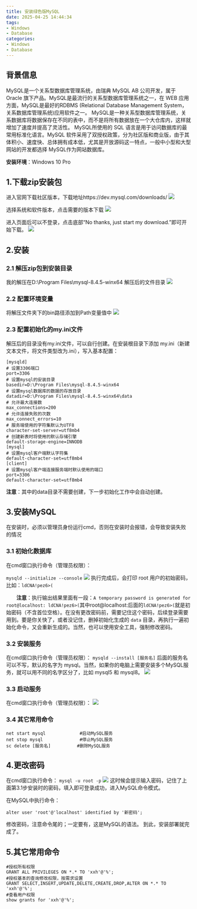 ```yaml
---
title: 安装绿色版MySQL
date: 2025-04-25 14:44:34
tags: 
- Windows
- Database
categories: 
- Windows
- Database
---
```


## 背景信息
MySQL是一个关系型数据库管理系统，由瑞典 MySQL AB 公司开发，属于 Oracle 旗下产品。MySQL是最流行的关系型数据库管理系统之一，在 WEB 应用方面，MySQL是最好的RDBMS (Relational Database Management System，关系数据库管理系统)应用软件之一。
MySQL是一种关系型数据库管理系统，关系数据库将数据保存在不同的表中，而不是将所有数据放在一个大仓库内，这样就增加了速度并提高了灵活性。
MySQL所使用的 SQL 语言是用于访问数据库的最常用标准化语言。MySQL 软件采用了双授权政策，分为社区版和商业版，由于其体积小、速度快、总体拥有成本低，尤其是开放源码这一特点，一般中小型和大型网站的开发都选择 MySQL作为网站数据库。


**安装环境**：Windows 10 Pro 

## 1.下载zip安装包
进入官网下载社区版本，下载地址https://dev.mysql.com/downloads/
![](https://pic.imgdd.cc/item/6801f00e218de299cab289e7.png)

选择系统和软件版本，点击需要的版本下载
![](https://pic.imgdd.cc/item/6801f00f218de299cab28a4e.png)

进入页面后可以不登录，点击底部“No thanks, just start my download.”即可开始下载。
![](https://pic.imgdd.cc/item/6801f00e218de299cab289dc.png)

## 2.安装
### 2.1 解压zip包到安装目录
我的解压在D:\Program Files\mysql-8.4.5-winx64
解压后的文件目录
![](https://pic.imgdd.cc/item/6801f00e218de299cab28995.png)

### 2.2 配置环境变量
将解压文件夹下的bin路径添加到Path变量值中
![](https://pic.imgdd.cc/item/6801f00e218de299cab28a26.png)

### 2.3 配置初始化的my.ini文件
解压后的目录没有my.ini文件，可以自行创建。在安装根目录下添加 my.ini（新建文本文件，将文件类型改为.ini），写入基本配置：
```
[mysqld]
# 设置3306端口
port=3306
# 设置mysql的安装目录
basedir=D:\Program Files\mysql-8.4.5-winx64   
# 设置mysql数据库的数据的存放目录
datadir=D:\Program Files\mysql-8.4.5-winx64\data
# 允许最大连接数
max_connections=200
# 允许连接失败的次数
max_connect_errors=10
# 服务端使用的字符集默认为UTF8
character-set-server=utf8mb4
# 创建新表时将使用的默认存储引擎
default-storage-engine=INNODB
[mysql]
# 设置mysql客户端默认字符集
default-character-set=utf8mb4
[client]
# 设置mysql客户端连接服务端时默认使用的端口
port=3306
default-character-set=utf8mb4
```

**注意**：其中的data目录不需要创建，下一步初始化工作中会自动创建。

## 3.安装MySQL

在安装时，必须以管理员身份运行cmd，否则在安装时会报错，会导致安装失败的情况

### 3.1 初始化数据库

在cmd窗口执行命令（管理员权限）：

```mysqld --initialize --console```
![](https://pic.imgdd.cc/item/6801f384218de299cab2ed00.png)
执行完成后，会打印 root 用户的初始密码，比如：```ldCNA!pez6>(```

　　**注意**：执行输出结果里面有一段：```A temporary password is generated for root@localhost: ldCNA!pez6>(```其中root@localhost:后面的```ldCNA!pez6>(```就是初始密码（不含首位空格）。在没有更改密码前，需要记住这个密码，后续登录需要用到。要是你关快了，或者没记住，删掉初始化生成的 ```data``` 目录，再执行一遍初始化命令，又会重新生成的。当然，也可以使用安全工具，强制修改密码。

### 3.2 安装服务
在cmd窗口执行命令（管理员权限）：
```mysqld --install [服务名]```
后面的服务名可以不写，默认的名字为 mysql。当然，如果你的电脑上需要安装多个MySQL服务，就可以用不同的名字区分了，比如 mysql5 和 mysql8。
![](https://pic.imgdd.cc/item/6801f573218de299cab34e90.png)
### 3.3 启动服务
在cmd窗口执行命令（管理员权限）：
![](https://pic.imgdd.cc/item/6801f573218de299cab34e91.png)

### 3.4 其它常用命令

```
net start mysql             #启动MySQL服务
net stop mysql              #停止MySQL服务
sc delete [服务名]          #删除MySQL服务
```
## 4.更改密码

在cmd窗口执行命令：
```mysql -u root -p```
![](https://pic.imgdd.cc/item/6801f85c218de299cab3d105.png)
这时候会提示输入密码，记住了上面第3.1步安装时的密码，填入即可登录成功，进入MySQL命令模式。

在MySQL中执行命令：

```alter user 'root'@'localhost' identified by '新密码';  ```

修改密码，注意命令尾的；一定要有，这是MySQL的语法。
到此，安装部署就完成了。

## 5.其它常用命令
```
#授权所有权限 
GRANT ALL PRIVILEGES ON *.* TO 'xxh'@'%';
#授权基本的查询修改权限，按需求设置
GRANT SELECT,INSERT,UPDATE,DELETE,CREATE,DROP,ALTER ON *.* TO 'xxh'@'%';
#查看用户权限
show grants for 'xxh'@'%';
```

